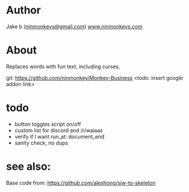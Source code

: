 # Author
Jake b (ninmonkeys@gmail.com) www.ninmonkeys.com

# About

Replaces words with fun text, including curses.

git: https://github.com/ninmonkey/Monkey-Business
<todo: insert google addon link>


# todo

- button toggles script on/off
- custom list for discord and /r/waiaas
- verify if I want run_at: document_end
- sanity check, no dups

# see also:

Base code from: https://github.com/alexhong/sjw-to-skeleton